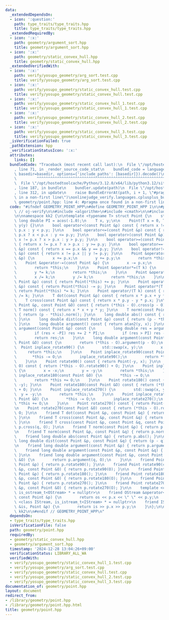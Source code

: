 ```yaml
---
data:
  _extendedDependsOn:
  - icon: ':question:'
    path: type_traits/type_traits.hpp
    title: type_traits/type_traits.hpp
  _extendedRequiredBy:
  - icon: ':x:'
    path: geometry/argument_sort.hpp
    title: geometry/argument_sort.hpp
  - icon: ':x:'
    path: geometry/static_convex_hull.hpp
    title: geometry/static_convex_hull.hpp
  _extendedVerifiedWith:
  - icon: ':x:'
    path: verify/yosupo_geometry/arg_sort.test.cpp
    title: verify/yosupo_geometry/arg_sort.test.cpp
  - icon: ':x:'
    path: verify/yosupo_geometry/static_convex_hull.test.cpp
    title: verify/yosupo_geometry/static_convex_hull.test.cpp
  - icon: ':x:'
    path: verify/yosupo_geometry/static_convex_hull_1.test.cpp
    title: verify/yosupo_geometry/static_convex_hull_1.test.cpp
  - icon: ':x:'
    path: verify/yosupo_geometry/static_convex_hull_2.test.cpp
    title: verify/yosupo_geometry/static_convex_hull_2.test.cpp
  - icon: ':x:'
    path: verify/yosupo_geometry/static_convex_hull_3.test.cpp
    title: verify/yosupo_geometry/static_convex_hull_3.test.cpp
  _isVerificationFailed: true
  _pathExtension: hpp
  _verificationStatusIcon: ':x:'
  attributes:
    links: []
  bundledCode: "Traceback (most recent call last):\n  File \"/opt/hostedtoolcache/Python/3.12.0/x64/lib/python3.12/site-packages/onlinejudge_verify/documentation/build.py\"\
    , line 71, in _render_source_code_stat\n    bundled_code = language.bundle(stat.path,\
    \ basedir=basedir, options={'include_paths': [basedir]}).decode()\n          \
    \         ^^^^^^^^^^^^^^^^^^^^^^^^^^^^^^^^^^^^^^^^^^^^^^^^^^^^^^^^^^^^^^^^^^^^^^^^^^^^^^^^^\n\
    \  File \"/opt/hostedtoolcache/Python/3.12.0/x64/lib/python3.12/site-packages/onlinejudge_verify/languages/cplusplus.py\"\
    , line 187, in bundle\n    bundler.update(path)\n  File \"/opt/hostedtoolcache/Python/3.12.0/x64/lib/python3.12/site-packages/onlinejudge_verify/languages/cplusplus_bundle.py\"\
    , line 312, in update\n    raise BundleErrorAt(path, i + 1, \"#pragma once found\
    \ in a non-first line\")\nonlinejudge_verify.languages.cplusplus_bundle.BundleErrorAt:\
    \ geometry/point.hpp: line 4: #pragma once found in a non-first line\n"
  code: "#ifndef GEOMETRY_POINT_HPP\n#define GEOMETRY_POINT_HPP 1\n\n#pragma once\
    \ // oj-verify\n\n#include <algorithm>\n#include <cmath>\n\n#include \"../type_traits/type_traits.hpp\"\
    \n\nnamespace kk2 {\n\ntemplate <typename T> struct Point {\n    static constexpr\
    \ long double PI = acos(-1.0);\n    T x, y;\n\n    Point(T x = 0, T y = 0) : x(x),\
    \ y(y) {}\n\n    bool operator<(const Point &p) const { return x != p.x ? x <\
    \ p.x : y < p.y; }\n\n    bool operator<=(const Point &p) const { return x !=\
    \ p.x ? x < p.x : y <= p.y; }\n\n    bool operator>(const Point &p) const { return\
    \ x != p.x ? x > p.x : y > p.y; }\n\n    bool operator>=(const Point &p) const\
    \ { return x != p.x ? x > p.x : y >= p.y; }\n\n    bool operator==(const Point\
    \ &p) const { return x == p.x && y == p.y; }\n\n    bool operator!=(const Point\
    \ &p) const { return x != p.x || y != p.y; }\n\n    Point &operator+=(const Point\
    \ &p) {\n        x += p.x;\n        y += p.y;\n        return *this;\n    }\n\n\
    \    Point &operator-=(const Point &p) {\n        x -= p.x;\n        y -= p.y;\n\
    \        return *this;\n    }\n\n    Point &operator*=(T k) {\n        x *= k;\n\
    \        y *= k;\n        return *this;\n    }\n\n    Point &operator/=(T k) {\n\
    \        x /= k;\n        y /= k;\n        return *this;\n    }\n\n    Point operator+(const\
    \ Point &p) const { return Point(*this) += p; }\n\n    Point operator-(const Point\
    \ &p) const { return Point(*this) -= p; }\n\n    Point operator*(T k) const {\
    \ return Point(*this) *= k; }\n\n    Point operator/(T k) const { return Point(*this)\
    \ /= k; }\n\n    T dot(const Point &p) const { return x * p.x + y * p.y; }\n\n\
    \    T cross(const Point &p) const { return x * p.y - y * p.x; }\n\n    T cross(const\
    \ Point &p, const Point &O) const { return (*this - O).cross(p - O); }\n\n   \
    \ T norm() const { return x * x + y * y; }\n\n    T norm(const Point &p) const\
    \ { return (p - *this).norm(); }\n\n    long double abs() const { return sqrt(norm());\
    \ }\n\n    long double dist(const Point &p) const { return (p - *this).abs();\
    \ }\n\n    long double argument() const { return atan2(y, x); }\n\n    long double\
    \ argument(const Point &p) const {\n        long double res = argument() - p.argument();\n\
    \        if (res < -PI) res += 2 * PI;\n        if (res > PI) res -= 2 * PI;\n\
    \        return res;\n    }\n\n    long double argument(const Point &p, const\
    \ Point &O) const {\n        return (*this - O).argument(p - O);\n    }\n\n  \
    \  Point inplace_rotate90() {\n        std::swap(x, y);\n        x = -x;\n   \
    \     return *this;\n    }\n\n    Point inplace_rotate90(const Point &O) {\n \
    \       *this -= O;\n        inplace_rotate90();\n        return *this += O;\n\
    \    }\n\n    Point rotate90() const { return Point(-y, x); }\n\n    Point rotate90(Point\
    \ O) const { return (*this - O).rotate90() + O; }\n\n    Point inplace_rotate180()\
    \ {\n        x = -x;\n        y = -y;\n        return *this;\n    }\n\n    Point\
    \ inplace_rotate180(const Point &O) {\n        *this -= O;\n        inplace_rotate180();\n\
    \        return *this += O;\n    }\n\n    Point rotate180() const { return Point(-x,\
    \ -y); }\n\n    Point rotate180(const Point &O) const { return (*this - O).rotate180()\
    \ + O; }\n\n    Point inplace_rotate270() {\n        std::swap(x, y);\n      \
    \  y = -y;\n        return *this;\n    }\n\n    Point inplace_rotate270(const\
    \ Point &O) {\n        *this -= O;\n        inplace_rotate270();\n        return\
    \ *this += O;\n    }\n\n    Point rotate270() const { return Point(y, -x); }\n\
    \n    Point rotate270(const Point &O) const { return (*this - O).rotate270() +\
    \ O; }\n\n    friend T dot(const Point &p, const Point &q) { return p.dot(q);\
    \ }\n\n    friend T cross(const Point &p, const Point &q) { return p.cross(q);\
    \ }\n\n    friend T cross(const Point &p, const Point &q, const Point &O) { return\
    \ p.cross(q, O); }\n\n    friend T norm(const Point &p) { return p.norm(); }\n\
    \n    friend T norm(const Point &p, const Point &q) { return p.norm(q); }\n\n\
    \    friend long double abs(const Point &p) { return p.abs(); }\n\n    friend\
    \ long double dist(const Point &p, const Point &q) { return (p - q).abs(); }\n\
    \n    friend long double argument(const Point &p) { return p.argument(); }\n\n\
    \    friend long double argument(const Point &p, const Point &q) { return p.argument(q);\
    \ }\n\n    friend long double argument(const Point &p, const Point &q, const Point\
    \ &O) {\n        return p.argument(q, O);\n    }\n\n    friend Point rotate90(const\
    \ Point &p) { return p.rotate90(); }\n\n    friend Point rotate90(const Point\
    \ &p, const Point &O) { return p.rotate90(O); }\n\n    friend Point rotate180(const\
    \ Point &p) { return p.rotate180(); }\n\n    friend Point rotate180(const Point\
    \ &p, const Point &O) { return p.rotate180(O); }\n\n    friend Point rotate270(const\
    \ Point &p) { return p.rotate270(); }\n\n    friend Point rotate270(const Point\
    \ &p, const Point &O) { return p.rotate270(O); }\n\n    template <class OStream,\
    \ is_ostream_t<OStream> * = nullptr>\n    friend OStream &operator<<(OStream &os,\
    \ const Point &p) {\n        return os << p.x << \" \" << p.y;\n    }\n\n    template\
    \ <class IStream, is_istream_t<IStream> * = nullptr>\n    friend IStream &operator>>(IStream\
    \ &is, Point &p) {\n        return is >> p.x >> p.y;\n    }\n};\n\n} // namespace\
    \ kk2\n\n#endif // GEOMETRY_POINT_HPP\n"
  dependsOn:
  - type_traits/type_traits.hpp
  isVerificationFile: false
  path: geometry/point.hpp
  requiredBy:
  - geometry/static_convex_hull.hpp
  - geometry/argument_sort.hpp
  timestamp: '2024-12-28 13:04:26+09:00'
  verificationStatus: LIBRARY_ALL_WA
  verifiedWith:
  - verify/yosupo_geometry/static_convex_hull_1.test.cpp
  - verify/yosupo_geometry/arg_sort.test.cpp
  - verify/yosupo_geometry/static_convex_hull.test.cpp
  - verify/yosupo_geometry/static_convex_hull_2.test.cpp
  - verify/yosupo_geometry/static_convex_hull_3.test.cpp
documentation_of: geometry/point.hpp
layout: document
redirect_from:
- /library/geometry/point.hpp
- /library/geometry/point.hpp.html
title: geometry/point.hpp
---
```

